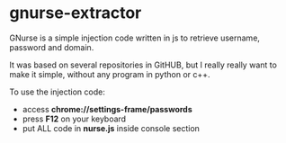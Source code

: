 # gnurse-extractor
GNurse is a simple injection code written in js to retrieve username, password and domain.

It was based on several repositories in GitHUB, but I really really want to make it simple, without any program in python or c++.

To use the injection code:
- access **chrome://settings-frame/passwords**
- press **F12** on your keyboard
- put ALL code in **nurse.js** inside console section
